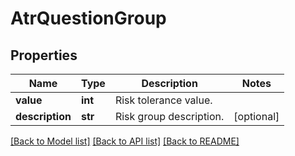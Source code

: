 # AtrQuestionGroup

## Properties
Name | Type | Description | Notes
------------ | ------------- | ------------- | -------------
**value** | **int** | Risk tolerance value. | 
**description** | **str** | Risk group description. | [optional] 

[[Back to Model list]](../README.md#documentation-for-models) [[Back to API list]](../README.md#documentation-for-api-endpoints) [[Back to README]](../README.md)

